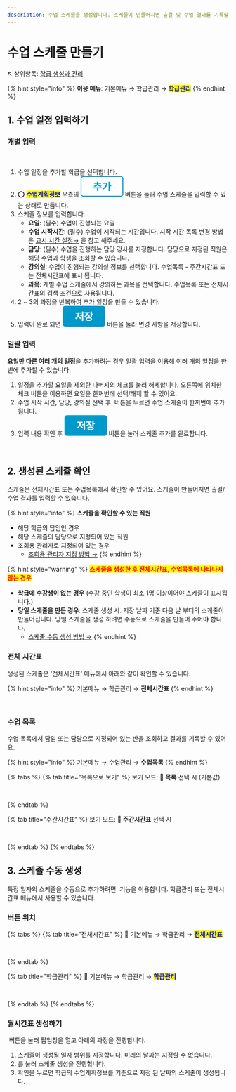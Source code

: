 ```yaml
---
description: 수업 스케줄을 생성합니다. 스케줄이 만들어지면 출결 및 수업 결과를 기록할 수 있습니다.
---
```


# 수업 스케줄 만들기

↖ 상위항목: [학급 생성과 관리](./)

{% hint style="info" %}
**이용 메뉴**: 기본메뉴 → 학급관리 → <mark style="color:blue;">**학급관리**</mark>
{% endhint %}

## 1. 수업 일정 입력하기

### 개별 입력

<figure><img src="../../.gitbook/assets/수업 일정_개별 입력.png" alt=""><figcaption></figcaption></figure>

1. 수업 일정을 추가할 학급을 선택합니다.
2. ⭕ <mark style="color:blue;">**수업계획정보**</mark> 우측의 <img src="../../.gitbook/assets/btn_추가.png" alt="" data-size="line"> 버튼을 눌러 수업 스케줄을 입력할 수 있는 상태로 만듭니다.
3. 스케줄 정보를 입력합니다.
   * **요일**: (필수) 수업이 진행되는 요일
   * **수업** **시작시간**: (필수) 수업이 시작되는 시간입니다. 시작 시간 목록 변경 방법은 [교시 시간 설정→](../class-setting/#undefined) 을 참고 해주세요.
   * **담당**: (필수) 수업을 진행하는 담당 강사를 지정합니다. 담당으로 지정된 직원은 해당 수업과 학생을 조회할 수 있습니다.
   * **강의실**: 수업이 진행되는 강의실 정보를 선택합니다. 수업목록 - 주간시간표 또는 전체시간표에 표시 됩니다.
   * **과목**: 개별 수업 스케줄에서 강의하는 과목을 선택합니다. 수업목록 또는 전체시간표의 검색 조건으로 사용됩니다.
4. 2 \~ 3의 과정을 반복하여 추가 일정을 만들  수 있습니다.
5. 입력이 완료 되면 <img src="../../.gitbook/assets/btn_save.png" alt="" data-size="line"> 버튼을 눌러 변경 사항을 저장합니다.

### 일괄 입력

**요일만 다른 여러 개의 일정**을 추가하려는 경우 일괄 입력을 이용해 여러 개의 일정을 한 번에 추가할 수 있습니다.

1. 일정을 추가할 요일을 제외한 나머지의 체크를 눌러 해제합니다. 오른쪽에 위치한 <img src="../../.gitbook/assets/요일선택체크.png" alt="" data-size="line">체크 버튼을 이용하면 요일을 한꺼번에 선택/해제 할 수 있어요.
2. 수업 시작 시간, 담당, 강의실 선택 후 <img src="../../.gitbook/assets/btn_일괄세팅.png" alt="" data-size="line"> 버튼을 누르면 수업 스케줄이 한꺼번에 추가됩니다.
3. 입력 내용 확인 후 <img src="../../.gitbook/assets/btn_save.png" alt="" data-size="line"> 버튼을 눌러 스케줄 추가를 완료합니다.

<figure><img src="../../.gitbook/assets/수업일정_일괄입력.png" alt=""><figcaption></figcaption></figure>

## 2. 생성된 스케쥴 확인

스케줄은 전체시간표 또는 수업목록에서 확인할 수 있어요. 스케줄이 만들어지면 출결/수업 결과를 입력할 수 있습니다.

{% hint style="info" %}
**스케줄을 확인할 수 있는 직원**

* 해당 학급의 담임인 경우
* 해당 스케줄의 담당으로 지정되어 있는 직원
* 조회용 관리자로 지정되어 있는 경우&#x20;
  * [조회용 관리자 지정 방법 →](../staff-basic/adding.md#2.)
{% endhint %}

{% hint style="warning" %}
<mark style="color:red;">**스케줄을 생성한 후  전체시간표, 수업목록에 나타나지 않는 경우**</mark>

* **학급에 수강생이 없는 경우** (수강 중인 학생이 최소 1명 이상이어야 스케줄이 표시됩니다.)
* **당일 스케줄을 만든 경우**: 스케줄 생성 시. 저장 날짜 기준 다음 날 부터의 스케줄이 만들어집니다. 당일 스케줄을 생성 하려면 수동으로 스케줄을 만들어 주어야 합니다.&#x20;
  * [스케줄 수동 생성 방법 →](schedule.md#3.)
{% endhint %}

### 전체 시간표

생성된 스케줄은  '전체시간표' 메뉴에서 아래와 같이 확인할 수 있습니다.

{% hint style="info" %}
기본메뉴 → 학급관리 → **전체시간표**
{% endhint %}

<figure><img src="../../.gitbook/assets/전체시간표_스케줄확인.png" alt=""><figcaption></figcaption></figure>

### 수업 목록

수업 목록에서 담임 또는 담당으로 지정되어 있는 반을 조회하고 결과를 기록할 수 있어요.

{% hint style="info" %}
기본메뉴 → 수업관리 → **수업목록**
{% endhint %}

{% tabs %}
{% tab title="목록으로 보기" %}
보기 모드: **🔘 목록** 선택 시 (기본값)

<figure><img src="../../.gitbook/assets/수업목록_목록형태.png" alt=""><figcaption></figcaption></figure>
{% endtab %}

{% tab title="주간시간표" %}
보기 모드: **🔘 주간시간표** 선택 시

<figure><img src="../../.gitbook/assets/수업목록_주간시간표.png" alt=""><figcaption></figcaption></figure>
{% endtab %}
{% endtabs %}

## 3. 스케쥴 수동 생성

특정 일자의 스케줄을 수동으로 추가하려면 <img src="../../.gitbook/assets/btn_월시간표생성.png" alt="" data-size="line"> 기능을 이용합니다. 학급관리 또는 전체시간표 메뉴에서 사용할 수 있습니다.

### 버튼 위치

{% tabs %}
{% tab title="전체시간표" %}
🧭️  기본메뉴 → 학급관리 → <mark style="color:blue;">**전체시간표**</mark>

<figure><img src="../../.gitbook/assets/전체시간표_월시간표생성.png" alt=""><figcaption></figcaption></figure>
{% endtab %}

{% tab title="학급관리" %}
🧭  기본메뉴 → 학급관리 → <mark style="color:blue;">**학급관리**</mark>

<figure><img src="../../.gitbook/assets/학급관리_월시간표생성.png" alt=""><figcaption></figcaption></figure>
{% endtab %}
{% endtabs %}

### 월시간표 생성하기

<img src="../../.gitbook/assets/btn_월시간표생성.png" alt="" data-size="line"> 버튼을 눌러 팝업창을 열고 아래의 과정을 진행합니다.

1. 스케줄이 생성될 일자 범위를 지정합니다. 미래의 날짜는 지정할 수 없습니다.
2. <img src="../../.gitbook/assets/btn_생성하기.png" alt="" data-size="line">를 눌러 스케줄 생성을 진행합니다.
3. 확인을 누르면 학급의 수업계획정보를 기준으로 지정 된 날짜의 스케줄이 생성됩니다.

<figure><img src="../../.gitbook/assets/월시간표생성.png" alt=""><figcaption></figcaption></figure>
